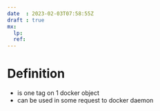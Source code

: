 ```yaml
---
date  : 2023-02-03T07:58:55Z
draft : true
mx:  
  lp:
  ref:
---
```


# Definition
- is one tag on 1 docker object
- can be used in some request to docker daemon